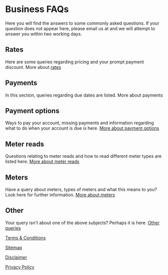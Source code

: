 # Business FAQs
<p class="intro">Here you will find the answers to some commonly asked questions. If your question does not appear here, please email us at <mailto:help@energyonline.co.nz> and we will attempt to answer you within two working days.</p>

## Rates
Here are some queries regarding pricing and your prompt payment discount. More about [rates](http://www.energyonline.co.nz/Default.aspx?tabid=153)

## Payments
In this section, queries regarding due dates are listed. More about payments

## Payment options
Ways to pay your account, missing payments and information regarding what to do when your account is due is here. [More about payment options](http://www.energyonline.co.nz/Default.aspx?tabid=154)

## Meter reads
Questions relating to meter reads and how to read different meter types are listed here. [More about meter reads](http://www.energyonline.co.nz/Default.aspx?tabid=156)

## Meters
Have a query about meters, types of meters and what this means to you? Look here for further information. [More about meters](http://www.energyonline.co.nz/Default.aspx?tabid=158)

## Other
Your query isn't about one of the above subjects? Perhaps it is here. [Other queries](http://www.energyonline.co.nz/business/business_faqs/business_faqs_-_other)




[Terms & Conditions](http://www.energyonline.co.nz/terms)

[Sitemap](http://www.energyonline.co.nz/home/site_map)

[Disclaimer](http://www.energyonline.co.nz/home/site_map/disclaimer)

[Privacy Policy](http://www.energyonline.co.nz/home/site_map/privacy_policy)
